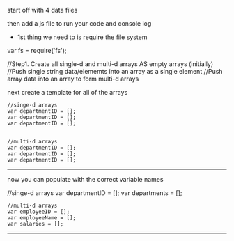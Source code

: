 start off with 4 data files 

then add a js file to run your code and console log 
- 1st thing we need to is require the file system

var fs = require('fs');

//Step1. Create all single-d and multi-d arrays AS empty arrays (initially)
//Push single string data/elememts into an array as a single element 
//Push array data into an array to form multi-d arrays

next create a template for all of the arrays 

    //singe-d arrays
    var departmentID = [];
    var departmentID = [];
    var departmentID = [];


    //multi-d arrays
    var departmentID = [];
    var departmentID = [];
    var departmentID = [];

-------------------------------------------------------------------------------
now you can populate with the correct variable names

 //singe-d arrays
    var departmentID = [];
    var departments = [];



    //multi-d arrays
    var employeeID = [];
    var employeeName = [];
    var salaries = [];
-------------------------------------------------------------------------------
    